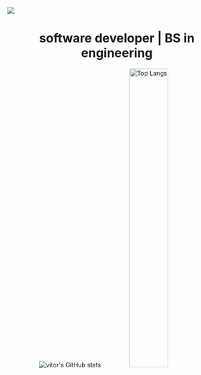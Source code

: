 ![](https://komarev.com/ghpvc/?username=vitordwb&style=flat-square)

<h1 align="center">software developer | BS in engineering</h1>

<!-- 
- 🔭 I’m currently working on IoT for car fleet tracking
- 🌱 I’m currently learning React, Node and TypeScript (actually always learning something new)
- 🎯 Fav programming languages: TypeScript, Rust and Golang
- ⚡ Fun fact: I'm a car enthusiast
-->

<p align="center">
  <img src="https://github-readme-stats.vercel.app/api?username=vitordwb&count_private=true&show_icons=true&bg_color=00000000&text_color=0366D6&icon_color=339af0&title_color=0366DE&hide_border=true&include_all_commits=true" alt="vitor's GitHub stats" />

  <img src="https://github-readme-stats.vercel.app/api/top-langs/?username=vitordwb&theme=dark&&count_private=true&show_icons=true&bg_color=00000000&text_color=0366D6&icon_color=339af0&title_color=0366DE&hide_border=true&include_all_commits=true&layout=compact" alt="Top Langs" width="42%" />
</p>
